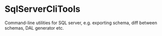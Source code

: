 # SqlServerCliTools
Command-line utilities for SQL server, e.g. exporting schema, diff between schemas, DAL generator etc.
